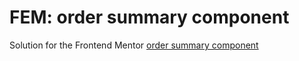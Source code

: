 # FEM: order summary component

Solution for the Frontend Mentor [order summary component](https://www.frontendmentor.io/challenges/order-summary-component-QlPmajDUj)